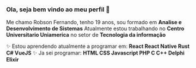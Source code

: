 ### Ola, seja bem vindo ao meu perfil 👋

<!--
**RBFernando01/RBFernando01** is a ✨ _special_ ✨ repository because its `README.md` (this file) appears on your GitHub profile.

Here are some ideas to get you started:

- 🔭 I’m currently working on ...
- 🌱 I’m currently learning ...
- 👯 I’m looking to collaborate on ...
- 🤔 I’m looking for help with ...
- 💬 Ask me about ...
- 📫 How to reach me: ...
- 😄 Pronouns: ...
- ⚡ Fun fact: ...
-->
Me chamo Robson Fernando, tenho 19 anos, sou formado em **Analise e Desenvolvimento de Sistemas**
Atualmente estou trabalhando no **Centro Universitario Uniamerica** no setor de **Tecnologia da informação**

✨
Estou aprendendo atualmente a programar em:
**React
React Native
Rust
C#
VueJS**
✨
Ja sei programar:
**HTML
CSS
Javascript
PHP
C
C++
Delphi
Elixir**

